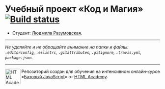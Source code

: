 # Учебный проект «Код и Магия» [![Build status][travis-image]][travis-url]

* Студент: [Людмила Разумовская](https://up.htmlacademy.ru/javascript/11/user/495451).

---

_Не удаляйте и не обращайте внимание на папки и файлы:_<br>
_`.editorconfig`, `.eslintrc`, `.gitattributes`, `.gitignore`, `.travis.yml`, `package.json`._

---

<a href="https://htmlacademy.ru/intensive/javascript"><img align="left" width="50" height="50" title="HTML Academy" src="https://up.htmlacademy.ru/static/img/intensive/javascript/logo-for-github.svg"></a>

Репозиторий создан для обучения на интенсивном онлайн‑курсе «[Базовый JavaScript](https://htmlacademy.ru/intensive/javascript)» от [HTML Academy](https://htmlacademy.ru).

[travis-image]: https://travis-ci.org/htmlacademy-javascript/495451-code-and-magick.svg?branch=master
[travis-url]: https://travis-ci.org/htmlacademy-javascript/495451-code-and-magick

